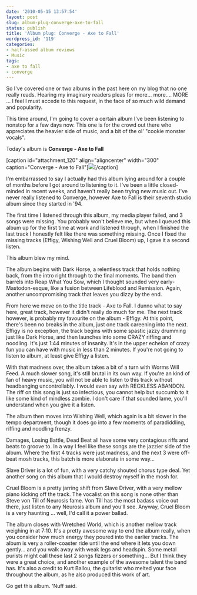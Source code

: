 ```yaml
---
date: '2010-05-15 13:57:54'
layout: post
slug: album-plug-converge-axe-to-fall
status: publish
title: 'Album plug: Converge - Axe to Fall'
wordpress_id: '119'
categories:
- half-assed album reviews
- Music
tags:
- axe to fall
- converge
---
```


So I've covered one or two albums in the past here on my blog that no one really reads. Hearing my imaginary readers pleas for more... more.... MORE ... I feel I must accede to this request, in the face of so much wild demand and popularity.

This time around, I'm going to cover a certain album I've been listening to nonstop for a few days now. This one is for the crowd out there who appreciates the heavier side of music, and a bit of the ol' "cookie monster vocals".

Today's album is **Converge - Axe to Fall**

[caption id="attachment_120" align="aligncenter" width="300" caption="Converge - Axe to Fall"][![](http://sambro.is-super-awesome.com/wp-content/uploads/converge_axe_to_fall-300x300.jpg)](http://sambro.is-super-awesome.com/wp-content/uploads/converge_axe_to_fall.jpg)[/caption]

I'm embarrassed to say I actually had this album lying around for a couple of months before I got around to listening to it. I've been a little closed-minded in recent weeks, and haven't really been trying new music out. I've never really listened to Converge, however Axe to Fall is their seventh studio album since they started in '94.

The first time I listened through this album, my media player failed, and 3 songs were missing. You probably won't believe me, but when I queued this album up for the first time at work and listened through, when I finished the last track I honestly felt like there was something missing. Once I fixed the missing tracks (Effigy, Wishing Well and Cruel Bloom) up, I gave it a second listen.

This album blew my mind.

The album begins with Dark Horse, a relentless track that holds nothing back, from the intro right through to the final moments. The band then barrels into Reap What You Sow, which I thought sounded very early-Mastodon-esque, like a fusion between Lifeblood and Remission. Again, another uncompromising track that leaves you dizzy by the end.

From here we move on to the title track - Axe to Fall. I dunno what to say here, great track, however it didn't really do much for me. The next track however, is probably my favourite on the album - Effigy. At this point, there's been no breaks in the album, just one track careening into the next. Effigy is no exception, the track begins with some spastic jazzy drumming just like Dark Horse, and then launches into some CRAZY riffing and noodling. It's just 1:44 minutes of insanity. It's in the upper echelon of crazy fun you can have with music in less than 2 minutes. If you're not going to listen to album, at least give Effigy a listen.

With that madness over, the album takes a bit of a turn with Worms Will Feed. A much slower song, it's still brutal in its own way. If you're an kind of fan of heavy music, you will not be able to listen to this track without headbanging uncontrollably. I would even say with RECKLESS ABANDON. The riff on this song is just so infectious, you cannot help but succumb to it like some kind of mindless zombie. I don't care if that sounded lame, you'll understand when you give it a listen.

The album then moves into Wishing Well, which again is a bit slower in the tempo department, though it does go into a few moments of paradiddling, riffing and noodling frenzy.

Damages, Losing Battle, Dead Beat all have some very contagious riffs and beats to groove to. In a way I feel like these songs are the jazzier side of the album. Where the first 4 tracks were just madness, and the next 3 were off-beat mosh tracks, this batch is more elaborate in some way...

Slave Driver is a lot of fun, with a very catchy shouted chorus type deal. Yet another song on this album that I would destroy myself in the mosh for.

Cruel Bloom is a pretty jarring shift from Slave Driver, with a very mellow piano kicking off the track. The vocalist on this song is none other than Steve von Till of Neurosis fame.  Von Till has the most badass voice out there, just listen to any Neurosis album and you'll see. Anyway, Cruel Bloom is a very haunting ... well, I'd call it a power ballad.

The album closes with Wretched World, which is another mellow track weighing in at 7:10. It's a pretty awesome way to end the album really, when you consider how much energy they poured into the earlier tracks. The album is very a roller-coaster ride until the end where it lets you down gently... and you walk away with weak legs and headspin. Some metal purists might call these last 2 songs fizzers or something... But I think they were a great choice, and another example of the awesome talent the band has. It's also a credit to Kurt Ballou, the guitarist who melted your face throughout the album, as he also produced this work of art.

Go get this album. 'Nuff said.
